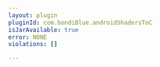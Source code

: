 ```yaml
---
layout: plugin
pluginId: com.bondiBlue.androidShadersToC
isJarAvailable: true
error: NONE
violations: []

---
```

